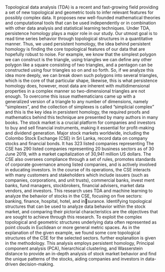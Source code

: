 Topological data analysis (TDA) is a recent and fast-growing field providing a
set of new topological and geometric tools to infer relevant features for possibly
complex data. It proposes new well-founded mathematical theories and computational tools that can be used independently or in combination with other
data analysis and statistical learning techniques. Under TDA, persistence
homology plays a major role in our study. Our utmost goal is to read time
series behavior through topological structures in a quantitative manner. Thus,
we used persistent homology, the idea behind persistent homology is finding the
core topological features of our data that are hopefully robust to noise. For
example, we know that the simplest polygon we can construct is the triangle,
using triangles we can define any other polygon like a square consisting of two
triangles, and a pentagon can be constructed using four triangles so on and so
forth. So, if we analyze this idea more deeply, we can break down such polygons
into several triangles, which is the core of that particular shape, likewise, this
is what persistence homology does, however, most data are inherent with multidimensional properties in a complex manner so two-dimensional triangles are
not enough. To overcome this issue mathematicians came up with a generalized
version of a triangle to any number of dimensions, namely “simplexes”, and the
collection of simplexes is called ”simplicial complex” and this is the key idea in
persistent homology, the required proofs and mathematics behind this technique
are presented by many authors in many books.
The stock market is a crucial platform for companies and investors to buy and
sell financial instruments, making it essential for profit-making and dividend
generation. Major stock markets worldwide, including the Colombo Stock Exchange (CSE) in Sri Lanka, record data on company stocks and financial bonds.
It has 323 listed companies representing The CSE has 290 listed companies representing 20 business sectors as of 30 June 2019, with a market capitalization
of 30,941 million US dollars. The CSE also oversees compliance through a set
of rules, promotes standards of corporate governance among listed companies,
and is actively involved in educating investors. In the course of its operations,
the CSE interacts with many customers and stakeholders which include issuers
(such as companies, corporations, and unit trusts), commercial banks, invest
ment banks, fund managers, stockbrokers, financial advisers, market data vendors, and investors.
This research uses TDA and machine learning to analyze the behavior of stocks
in the CSE, focusing on five sectors: banking, finance, hospital, hotel, and insurance. Identifying topological structures that can be used to analyze data
behavior within the stock market, and comparing their pictorial characteristics
are the objectives that are sought to achieve through this research. To exploit
the complex topological and geometric structures underlying data often represented as point clouds in Euclidean or more general metric spaces. As in the
explanation of the given example, we found some core topological structures of
the CSE for the selected sectors. further explanation is given in the methodology. This analysis employs persistent homology, Principal component analysis
(PCA), hierarchical clustering, and Wasserstein distance to provide an in-depth
analysis of stock market behavior and find the unique patterns of the stocks,
aiding companies and investors in data-driven decision-making.
